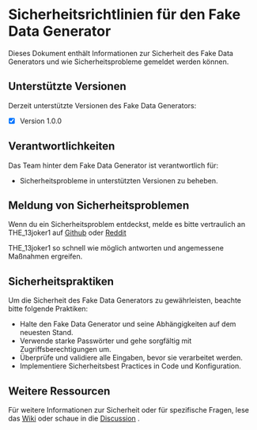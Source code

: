 # Sicherheitsrichtlinien für den Fake Data Generator

Dieses Dokument enthält Informationen zur Sicherheit des Fake Data Generators und wie Sicherheitsprobleme gemeldet werden können.

## Unterstützte Versionen

Derzeit unterstützte Versionen des Fake Data Generators:

- [x] Version 1.0.0

## Verantwortlichkeiten

Das Team hinter dem Fake Data Generator ist verantwortlich für:

- Sicherheitsprobleme in unterstützten Versionen zu beheben.

## Meldung von Sicherheitsproblemen

Wenn du ein Sicherheitsproblem entdeckst, melde es bitte vertraulich an THE_13joker1 auf [Github](https://github.com/the13joker1) oder [Reddit](https://www.reddit.com/user/THE_13joker1/)

THE_13joker1 so schnell wie möglich antworten und angemessene Maßnahmen ergreifen.

## Sicherheitspraktiken

Um die Sicherheit des Fake Data Generators zu gewährleisten, beachte bitte folgende Praktiken:

- Halte den Fake Data Generator und seine Abhängigkeiten auf dem neuesten Stand.
- Verwende starke Passwörter und gehe sorgfältig mit Zugriffsberechtigungen um.
- Überprüfe und validiere alle Eingaben, bevor sie verarbeitet werden.
- Implementiere Sicherheitsbest Practices in Code und Konfiguration.

## Weitere Ressourcen

Für weitere Informationen zur Sicherheit oder für spezifische Fragen, lese das [Wiki](https://github.com/the13joker1/Fake-data-generator/wiki) oder schaue in die [Discussion](https://github.com/the13joker1/Fake-data-generator/discussions) .
